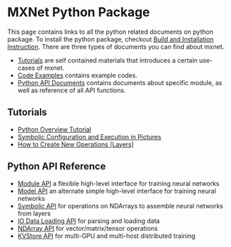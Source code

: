 
MXNet Python Package
====================
This page contains links to all the python related documents on python package.
To install the python package, checkout [Build and Installation Instruction](../../how_to/build.md).
There are three types of documents you can find about mxnet.

* [Tutorials](#tutorials) are self contained materials that introduces a certain use-cases of mxnet.
* [Code Examples](../../../example) contains example codes.
* [Python API Documents](#python-api-documents) contains documents about specific module, as well as reference of all API functions.

Tutorials
---------
* [Python Overview Tutorial](tutorial.md)
* [Symbolic Configuration and Execution in Pictures](symbol_in_pictures.md)
* [How to Create New Operations (Layers)](../../how_to/new_op.md)

Python API Reference
--------------------
* [Module API](module.md) a flexible high-level interface for training neural networks
* [Model API](model.md) an alternate simple high-level interface for training neural networks
* [Symbolic API](symbol.md) for operations on NDArrays to assemble neural networks from layers
* [IO Data Loading API](io.md) for parsing and loading data
* [NDArray API](ndarray.md) for vector/matrix/tensor operations
* [KVStore API](kvstore.md) for multi-GPU and multi-host distributed training